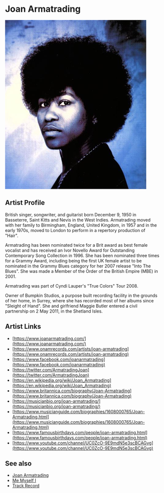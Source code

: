 # Joan Armatrading

![](../../assets/artists/Joan_Armatrading.png)

## Artist Profile

British singer, songwriter, and guitarist born December 9, 1950 in Basseterre, Saint Kitts and Nevis in the West Indies. Armatrading moved with her family to Birmingham, England, United Kingdom, in 1957 and in the early 1970s, moved to London to perform in a repertory production of "Hair".

Armatrading has been nominated twice for a Brit award as best female vocalist and has received an Ivor Novello Award for Outstanding Contemporary Song Collection in 1996. She has been nominated three times for a Grammy Award, including being the first UK female artist to be nominated in the Grammy Blues category for her 2007 release "Into The Blues". She was made a Member of the Order of the British Empire (MBE) in 2001.

Armatrading was part of Cyndi Lauper's "True Colors" Tour 2008.

Owner of Bumpkin Studios, a purpose built recording facility in the grounds of her home, in Surrey, where she has recorded most of her albums since "Sleight of Hand".
She and girlfriend Maggie Butler entered a civil partnership on 2 May 2011, in the Shetland Isles.

## Artist Links

- [https://www.joanarmatrading.com/](https://www.joanarmatrading.com/)
- [https://www.onamrecords.com/artists/joan-armatrading](https://www.onamrecords.com/artists/joan-armatrading)
- [https://www.facebook.com/joanarmatrading](https://www.facebook.com/joanarmatrading)
- [https://twitter.com/ArmatradingJoan](https://twitter.com/ArmatradingJoan)
- [https://en.wikipedia.org/wiki/Joan_Armatrading](https://en.wikipedia.org/wiki/Joan_Armatrading)
- [https://www.britannica.com/biography/Joan-Armatrading](https://www.britannica.com/biography/Joan-Armatrading)
- [https://musicianbio.org/joan-armatrading/](https://musicianbio.org/joan-armatrading/)
- [https://www.musicianguide.com/biographies/1608000765/Joan-Armatrading.html](https://www.musicianguide.com/biographies/1608000765/Joan-Armatrading.html)
- [https://www.famousbirthdays.com/people/joan-armatrading.html](https://www.famousbirthdays.com/people/joan-armatrading.html)
- [https://www.youtube.com/channel/UC0ZcO-9E9mdN5e3scBCAGvg](https://www.youtube.com/channel/UC0ZcO-9E9mdN5e3scBCAGvg)


## See also

- [Joan Armatrading](Joan_Armatrading.md)
- [Me Myself I](Me_Myself_I.md)
- [Track Record](Track_Record.md)
